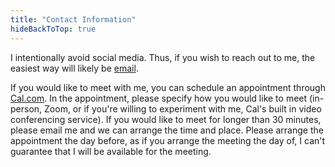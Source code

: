 ```yaml
---
title: "Contact Information"
hideBackToTop: true
---
```


I intentionally avoid social media. Thus, if you wish to reach out to me, the easiest way will likely be [email](mailto:stewar.jacob@proton.me). 

If you would like to meet with me, you can schedule an appointment through [Cal.com](https://cal.com/jacobst). In the appointment, please specify how you would like to meet (in-person, Zoom, or if you're willing to experiment with me, Cal's built in video conferencing service). If you would like to meet for longer than 30 minutes, please email me and we can arrange the time and place. Please arrange the appointment the day before, as if you arrange the meeting the day of, I can't guarantee that I will be available for the meeting.
